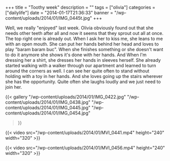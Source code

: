 +++
title = "Toothy week"
description = ""
tags = ["olivia"]
categories = ["dailylife"]
date = "2014-01-17T21:36:33"
banner = "/wp-content/uploads/2014/01/IMG_0445t.jpg"
+++

Well, we really "enjoyed" last week. Olivia obviously found out that she needs other teeth after all
and now it seems that they sprout out all at once. The top right one is already out. When I ask her
to kiss me, she leans to me with an open mouth. She can put her hands behind her head and loves to
play "baram baram buc". When she finishes something or she doesn't want to do it anymore she shows
it's done with her hands. And When I'm dressing her a shirt, she dresses her hands in sleeves
herself. She already started walking with a walker through our apartment and learned to turn around
the corners as well. I can see her quite often to stand without holding with a toy in her hands.
And she loves going up the stairs wherever she has the opportunity. Quite often she laughs loudly
and we just need to join her.

{{< gallery
    "/wp-content/uploads/2014/01/IMG_0422.jpg"
    "/wp-content/uploads/2014/01/IMG_0438.jpg"
    "/wp-content/uploads/2014/01/IMG_0445.jpg"
    "/wp-content/uploads/2014/01/IMG_0454.jpg"
>}}

{{< video src="/wp-content/uploads/2014/01/MVI_0441.mp4" height="240" width="320" >}}



{{< video src="/wp-content/uploads/2014/01/MVI_0456.mp4" height="240" width="320" >}}

